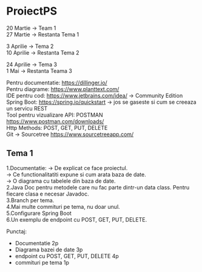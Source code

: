 # ProiectPS

20 Martie -> Team 1  
27 Martie -> Restanta Tema 1  

3 Aprilie -> Tema 2  
10 Aprilie -> Restanta Tema 2  

24 Aprilie -> Tema 3  
1 Mai -> Restanta Teama 3  


Pentru documentatie: https://dillinger.io/  
Pentru diagrame: https://www.planttext.com/  
IDE pentru cod: https://www.jetbrains.com/idea/  -> Community Edition  
Spring Boot: https://spring.io/quickstart -> jos se gaseste si cum se creeaza un servicu REST  
Tool pentru vizualizare API: POSTMAN https://www.postman.com/downloads/  
Http Methods: POST, GET, PUT, DELETE  
Git -> Sourcetree https://www.sourcetreeapp.com/  

## Tema 1  
1.Documentatie: 
-> De explicat ce face proiectul.  
-> Ce functionalitatiti expune si cum arata baza de date.    
-> O diagrama cu tabelele din baza de date.  
2.Java Doc pentru metodele care nu fac parte dintr-un data class. Pentru fiecare clasa e necesar Javadoc.  
3.Branch per tema.  
4.Mai multe commituri pe tema, nu doar unul.  
5.Configurare Spring Boot  
6.Un exemplu de endpoint cu POST, GET, PUT, DELETE.  

Punctaj:  
- Documentatie 2p  
- Diagrama bazei de date 3p  
- endpoint cu POST, GET, PUT, DELETE 4p  
- commituri pe tema 1p  
